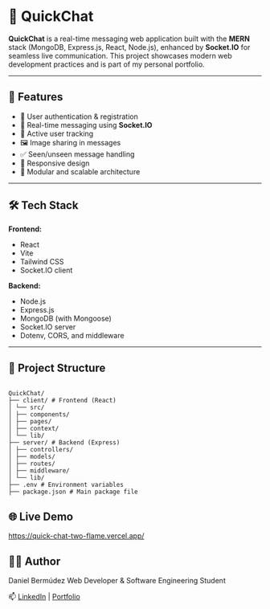 # 💬 QuickChat

**QuickChat** is a real-time messaging web application built with the **MERN** stack (MongoDB, Express.js, React, Node.js), enhanced by **Socket.IO** for seamless live communication. This project showcases modern web development practices and is part of my personal portfolio.

---

## 🚀 Features

- 🔐 User authentication & registration
- 📩 Real-time messaging using **Socket.IO**
- 👤 Active user tracking
- 🖼️ Image sharing in messages
- ✅ Seen/unseen message handling
- 📱 Responsive design
- 🧩 Modular and scalable architecture

---

## 🛠️ Tech Stack

**Frontend:**
- React
- Vite
- Tailwind CSS
- Socket.IO client

**Backend:**
- Node.js
- Express.js
- MongoDB (with Mongoose)
- Socket.IO server
- Dotenv, CORS, and middleware

---

## 📁 Project Structure

```

QuickChat/
├── client/ # Frontend (React)
│ └── src/
│ ├── components/
│ ├── pages/
│ ├── context/
│ └── lib/
├── server/ # Backend (Express)
│ ├── controllers/
│ ├── models/
│ ├── routes/
│ ├── middleware/
│ └── lib/
├── .env # Environment variables
├── package.json # Main package file
``` 

## 🌐 Live Demo
https://quick-chat-two-flame.vercel.app/


## 👨‍💻 Author
Daniel Bermúdez
Web Developer & Software Engineering Student

📫 [LinkedIn](https://www.linkedin.com/in/dbermudez23/) | [Portfolio](https://portfoliodefdb.netlify.app/)
